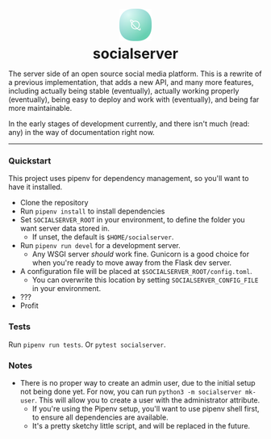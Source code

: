 <div align="center">
    <img src="socialserver/static/logo256.png" style="width:64px;margin-top:12px;margin-bottom:5px;"/>
    <h1 style="margin-top:0;margin-bottom:5px;">socialserver</h1>
</div>

The server side of an open source social media platform. This is a rewrite of a previous implementation, that adds a new
API, and many more features, including actually being stable (eventually), actually working properly (eventually), being
easy to deploy and work with (eventually), and being far more maintainable.

In the early stages of development currently, and there isn't much (read: any) in the way of documentation right now.

---

### Quickstart

This project uses pipenv for dependency management, so you'll want to have it installed.

- Clone the repository
- Run `pipenv install` to install dependencies
- Set ``SOCIALSERVER_ROOT`` in your environment, to define the folder you want server data stored in.
  - If unset, the default is `$HOME/socialserver`.
- Run `pipenv run devel` for a development server.
  -  Any WSGI server *should* work fine. Gunicorn is a good choice for when you're ready to move away from the Flask dev server.
- A configuration file will be placed at `$SOCIALSERVER_ROOT/config.toml`.
  - You can overwrite this location by setting `SOCIALSERVER_CONFIG_FILE` in your environment.
- ???
- Profit

### Tests

Run `pipenv run tests`. Or `pytest socialserver`.

### Notes

- There is no proper way to create an admin user, due to the initial setup not being done yet. For now, you can
  run ```python3 -m socialserver mk-user```. This will allow you to create a user with the administrator attribute.
    - If you're using the Pipenv setup, you'll want to use pipenv shell first, to ensure all dependencies are available.
    - It's a pretty sketchy little script, and will be replaced in the future.
